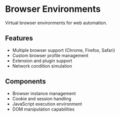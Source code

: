 # Browser Environments

Virtual browser environments for web automation.

## Features
- Multiple browser support (Chrome, Firefox, Safari)
- Custom browser profile management
- Extension and plugin support
- Network condition simulation

## Components
- Browser instance management
- Cookie and session handling
- JavaScript execution environment
- DOM manipulation capabilities 